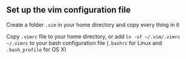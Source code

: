 ## Set up the vim configuration file
Create a folder `.vim` in your home directory and copy every thing in it

Copy `.vimrc` file to your home directory, or add `ln -sf ~/.vim/.vimrc ~/.vimrc` to your bash configuration file (`.bashrc` for Linux and `.bash_profile` for OS X)


